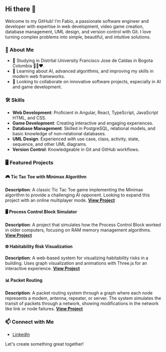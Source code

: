 ## Hi there 👋

Welcome to my GitHub! I’m Fabio, a passionate software engineer and developer with expertise in web development, video game creation, database management, UML design, and version control with Git. I love turning complex problems into simple, beautiful, and intuitive solutions.

### 🌟 About Me
- 📖 Studying in Distrital University Francisco Jose de Caldas in Bogota Colombia 💛💙❤️.
- 🌱 Learning about AI, advanced algorithms, and improving my skills in modern web frameworks.
- 👯 Looking to collaborate on innovative software projects, especially in AI and game development.

### 🛠️ Skills
- **Web Development**: Proficient in Angular, React, TypeScript, JavaScript HTML, and CSS.
- **Game Development**: Creating interactive and engaging experiences.
- **Database Management**: Skilled in PostgreSQL, relational models, and basic knowledge of non-relational databases.
- **UML Design**: Experienced with use case, class, activity, state, sequence, and other UML diagrams.
- **Version Control**: Knowledgeable in Git and GitHub workflows.

### 🖥️ Featured Projects

#### 🎮 Tic Tac Toe with Minimax Algorithm
**Description**: A classic Tic Tac Toe game implementing the Minimax algorithm to provide a challenging AI opponent. Looking to expand this project with an online multiplayer mode.
**[View Project](https://tictactoe-ai-minimax.netlify.app)**

#### 🖥️ Process Control Block Simulator
**Description**: A project that simulates how the Process Control Block worked in older computers, focusing on RAM memory management algorithms.
**[View Project](https://memory-managment.netlify.app)**

#### 🌐 Habitability Risk Visualization
**Description**: A web-based system for visualizing habitability risks in a building. Uses graph visualization and animations with Three.js for an interactive experience.
**[View Project](https://664eec8f48fb0fb9d669fa60--celadon-kheer-10de31.netlify.app)**

#### 📊 Packet Routing
**Description**: A packet routing system through a graph where each node represents a modem, antenna, repeater, or server. The system simulates the transit of packets through a network, showing modifications in the network like link or node failures.
**[View Project](https://662fbe5d0f5c5c3d0fc3f07d--adorable-bombolone-0fc98d.netlify.app)**

### 📫 Connect with Me
- [LinkedIn](https://www.linkedin.com/in/fabiusc/)

Let's create something great together!
